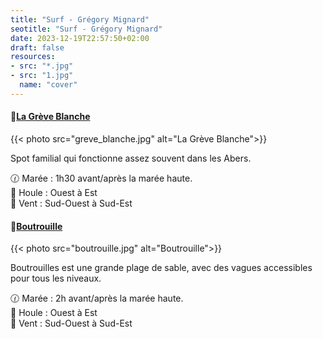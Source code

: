 ```yaml
---
title: "Surf - Grégory Mignard"
seotitle: "Surf - Grégory Mignard"
date: 2023-12-19T22:57:50+02:00
draft: false
resources:
- src: "*.jpg"
- src: "1.jpg"
  name: "cover"
---
```


#### 📍[La Grève Blanche](https://maps.apple.com/?address=Grande%20Rue%2034-Sentier%20des%20Douaniers,%2029880%20Plouguerneau,%20France&auid=14666512836817715911&ll=48.629335,-4.529908&lsp=9902&q=Plage%20De%20La%20Gr%C3%A8ve%20Blanche)

{{< photo src="greve_blanche.jpg" alt="La Grève Blanche">}}

Spot familial qui fonctionne assez souvent dans les Abers.

🕜 Marée : 1h30 avant/après la marée haute.   
🌊 Houle : Ouest à Est  
🚩 Vent : Sud-Ouest à Sud-Est  

#### 📍[Boutrouille](https://maps.apple.com/?address=Grande%20Rue%2034-Sentier%20des%20Douaniers,%2029890%20Kerlouan,%20France&auid=13963429795097910424&ll=48.656445,-4.398096&lsp=9902&q=Plage%20de%20Boutrouilles)

{{< photo src="boutrouille.jpg" alt="Boutrouille">}}

Boutrouilles est une grande plage de sable, avec des vagues accessibles pour tous les niveaux.

🕜 Marée : 2h avant/après la marée haute.   
🌊 Houle : Ouest à Est  
🚩 Vent : Sud-Ouest à Sud-Est  